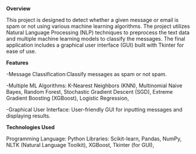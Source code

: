 **Overview**

This project is designed to detect whether a given message or email is spam or not using various machine learning algorithms. The project utilizes Natural Language Processing (NLP) techniques to preprocess the text data and multiple machine learning models to classify the messages. The final application includes a graphical user interface (GUI) built with Tkinter for ease of use.

**Features**

-Message Classification:Classify messages as spam or not spam.

-Multiple ML Algorithms: K-Nearest Neighbors (KNN), Multinomial Naive Bayes, Random Forest, Stochastic Gradient Descent (SGD), Extreme Gradient Boosting (XGBoost), Logistic Regression,

-Graphical User Interface: User-friendly GUI for inputting messages and displaying results.

**Technologies Used**

Programming Language: Python Libraries: Scikit-learn, Pandas, NumPy, NLTK (Natural Language Toolkit), XGBoost, Tkinter (for GUI),
